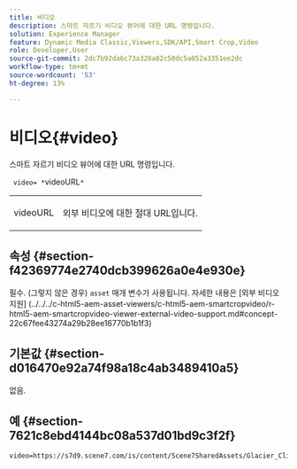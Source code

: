 ```yaml
---
title: 비디오
description: 스마트 자르기 비디오 뷰어에 대한 URL 명령입니다.
solution: Experience Manager
feature: Dynamic Media Classic,Viewers,SDK/API,Smart Crop,Video
role: Developer,User
source-git-commit: 2dc7b92da6c73a328a82c50dc5a052a3351ee2dc
workflow-type: tm+mt
source-wordcount: '53'
ht-degree: 13%

---
```


# 비디오{#video}

스마트 자르기 비디오 뷰어에 대한 URL 명령입니다.

` video= *`videoURL`*`

<table id="table_C616483932C2482CA9794DDD7313FD7C"> 
 <tbody> 
  <tr> 
   <td colname="col1"> <p> <span class="codeph"> <span class="varname"> videoURL</span> </span> </p> </td> 
   <td colname="col2"> <p> 외부 비디오에 대한 절대 URL입니다. </p> </td> 
  </tr> 
 </tbody> 
</table>

## 속성 {#section-f42369774e2740dcb399626a0e4e930e}

필수. (그렇지 않은 경우) `asset` 매개 변수가 사용됩니다. 자세한 내용은 [외부 비디오 지원]
(../../../c-html5-aem-asset-viewers/c-html5-aem-smartcropvideo/r-html5-aem-smartcropvideo-viewer-external-video-support.md#concept-22c67fee43274a29b28ee16770b1b1f3)

## 기본값 {#section-d016470e92a74f98a18c4ab3489410a5}

없음.

## 예 {#section-7621c8ebd4144bc08a537d01bd9c3f2f}

```
video=https://s7d9.scene7.com/is/content/Scene7SharedAssets/Glacier_Climber_MP4
```
